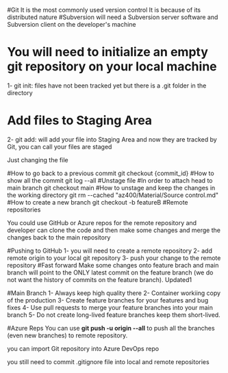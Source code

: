 #Git
It is the most commonly used version control
It is because of its distributed nature
#Subversion
will need a Subversion server software and Subversion client on the developer's machine

# You will need to initialize an empty git repository on your local machine

1- git init: files have not been tracked yet but there is a .git folder in the directory

# Add files to Staging Area

2- git add: will add your file into Staging Area and now they are tracked by Git, you can call your files are staged

Just changing the file

#How to go back to a previous commit
git checkout {commit_id}
#How to show all the commit
git log --all
#Unstage file
#In order to attach head to main branch
git checkout main
#How to unstage and keep the changes in the working directory
git rm --cached "az400/Material/Source control.md"
#How to create a new branch
git checkout -b featureB
#Remote repositories

You could use GitHub or Azure repos for the remote repository and developer can clone the code and then make some changes and merge the changes back to the main repository

#Pushing to GitHub
1- you will need to create a remote repository
2- add remote origin to your local git repository
3- push your change to the remote repository
#Fast forward
Make some changes onto feature brach and main branch will point to the ONLY latest commit on the feature branch (we do not want the history of commits on the feature branch).
Updated1

#Main Branch
1- Always keep high quality there
2- Container workiing copy of the production
3- Create feature branches for your features and bug fixes
4- Use pull requests to merge your feature branches into your main branch
5- Do not create long-lived feature branches keep them short-lived.

#Azure Reps
You can use **git push -u origin --all** to push all the branches (even new branches) to remote repository.

you can import Git repository into Azure DevOps repo

you still need to commit .gitignore file into local and remote repositories
